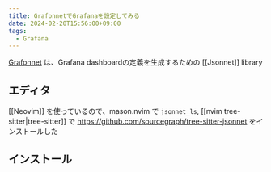 ```yaml
---
title: GrafonnetでGrafanaを設定してみる
date: 2024-02-20T15:56:00+09:00
tags:
  - Grafana
---
```


[Grafonnet](https://grafana.github.io/grafonnet/) は、Grafana dashboardの定義を生成するための [[Jsonnet]] library

## エディタ

[[Neovim]] を使っているので、mason.nvim で `jsonnet_ls`, [[nvim tree-sitter|tree-sitter]] で https://github.com/sourcegraph/tree-sitter-jsonnet をインストールした


## インストール

